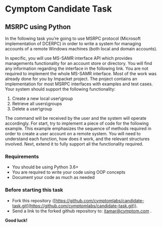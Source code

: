 [logo]:(cymptom_logo.svg)

# Cymptom Candidate Task

## MSRPC using Python
In the following task you’re going to use MSRPC protocol (Microsoft implementation of DCERPC) in order to write a system for managing accounts of a remote Windows machines (both local and domain
accounts).

In specific, you will use MS-SAMR interface API which provides managements functionality for an
account store or directory. You will find any information regarding the interface in the following link.
You are not required to implement the whole MS-SAMR interface. Most of the work was already done
for you by Impacket project. The project contains an implementation for most MSRPC interfaces with
examples and test cases.
Your system should support the following functionality:
1. Create a new local user\group
2. Retrieve all users\groups
3. Delete a user\group

The command will be received by the user and the system will operate accordingly.
For start, try to implement a piece of code for the following example. This example emphasizes the
sequence of methods required in order to create a user account on a remote system. You will need to
understand each function, how does it work, and the relevant structures involved.
Next, extend it to fully support all the functionality required.

### Requirements
- You should be using Python 3.6+
- You are required to write your code using OOP concepts
- Document your code as much as needed

### Before starting this task
- Fork this repository ([https://github.com/cymptomlabs/candidate-task.git](https://github.com/cymptomlabs/candidate-task.git)).
- Send a link to the forked github repository to: itamar@cymptom.com .

**Good luck!**